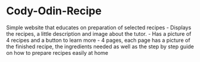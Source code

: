 # Cody-Odin-Recipe
Simple website that educates on preparation of selected recipes  - Displays the recipes, a little description and image about the  tutor. - Has a picture of 4 recipes and a button to learn more - 4 pages, each page has a picture of the finished recipe, the ingredients needed as well as the step by step guide on how to prepare recipes easily at home
